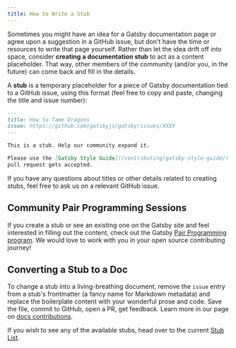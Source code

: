```yaml
---
title: How to Write a Stub
---
```


Sometimes you might have an idea for a Gatsby documentation page or agree upon a suggestion in a GitHub issue, but don't have the time or resources to write that page yourself. Rather than let the idea drift off into space, consider **creating a documentation stub** to act as a content placeholder. That way, other members of the community (and/or you, in the future) can come back and fill in the details.

A **stub** is a temporary placeholder for a piece of Gatsby documentation tied to a GitHub issue, using this format (feel free to copy and paste, changing the title and issue number):

```markdown:title=how-to-tame-dragons.md
---
title: How to Tame Dragons
issue: https://github.com/gatsbyjs/gatsby/issues/XXXX
---

This is a stub. Help our community expand it.

Please use the [Gatsby Style Guide](/contributing/gatsby-style-guide/) to ensure your
pull request gets accepted.
```

If you have any questions about titles or other details related to creating stubs, feel free to ask us on a relevant GitHub issue.

## Community Pair Programming Sessions

If you create a stub or see an existing one on the Gatsby site and feel interested in filling out the content, check out the Gatsby
[Pair Programming program](/contributing/pair-programming/). We would love to work with you in your open source contributing journey!

## Converting a Stub to a Doc

To change a stub into a living-breathing document, remove the `issue` entry from a stub's frontmatter (a fancy name for Markdown metadata) and replace the boilerplate content with
your wonderful prose and code. Save the file, commit to GitHub, open a PR, get feedback. Learn more in our page on [docs contributions](/contributing/docs-contributions/).

If you wish to see any of the available stubs, head over to the current [Stub List](/contributing/stub-list/).
